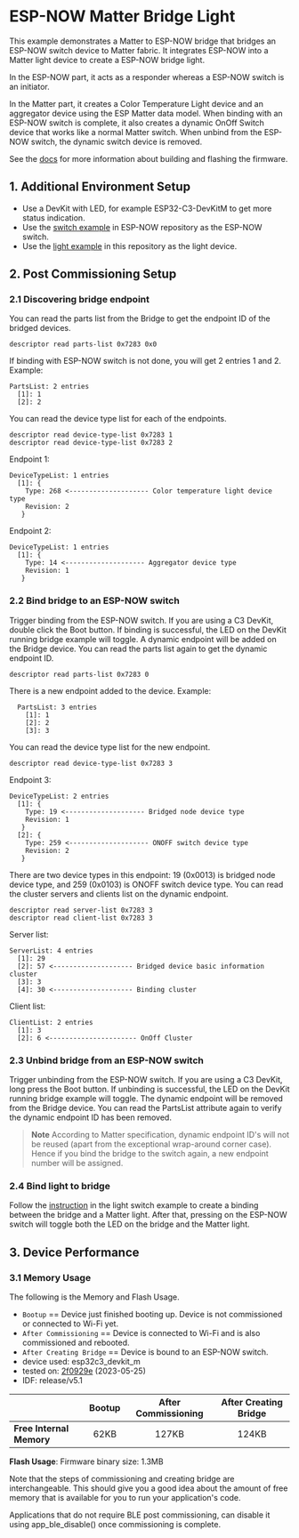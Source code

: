 # ESP-NOW Matter Bridge Light

This example demonstrates a Matter to ESP-NOW bridge that bridges an ESP-NOW switch device to Matter fabric. It integrates ESP-NOW into a Matter light device to create a ESP-NOW bridge light.

In the ESP-NOW part, it acts as a responder whereas a ESP-NOW switch is an initiator.

In the Matter part, it creates a Color Temperature Light device and an aggregator device using the ESP Matter data model. When binding with an ESP-NOW switch is complete, it also creates a dynamic OnOff Switch device that works like a normal Matter switch. When unbind from the ESP-NOW switch, the dynamic switch device is removed.

See the [docs](https://docs.espressif.com/projects/esp-matter/en/main/esp32/developing.html) for more information about building and flashing the firmware.

## 1. Additional Environment Setup

* Use a DevKit with LED, for example ESP32-C3-DevKitM to get more status indication.
* Use the [switch example](https://github.com/espressif/esp-now/tree/master/examples/coin_cell_demo/switch) in ESP-NOW repository as the ESP-NOW switch.
* Use the [light example](../light/) in this repository as the light device.

## 2. Post Commissioning Setup

### 2.1 Discovering bridge endpoint

You can read the parts list from the Bridge to get the endpoint ID of the bridged devices.

```
descriptor read parts-list 0x7283 0x0
```

If binding with ESP-NOW switch is not done, you will get 2 entries 1 and 2. Example:

```
PartsList: 2 entries
  [1]: 1
  [2]: 2
```

You can read the device type list for each of the endpoints.

```
descriptor read device-type-list 0x7283 1
descriptor read device-type-list 0x7283 2
```

Endpoint 1:

```
DeviceTypeList: 1 entries
  [1]: {
    Type: 268 <-------------------- Color temperature light device type
    Revision: 2
   }
```

Endpoint 2:

```
DeviceTypeList: 1 entries
  [1]: {
    Type: 14 <-------------------- Aggregator device type
    Revision: 1
   }
```

### 2.2 Bind bridge to an ESP-NOW switch

Trigger binding from the ESP-NOW switch. If you are using a C3 DevKit, double click the Boot button. If binding is successful, the LED on the DevKit running bridge example will toggle. A dynamic endpoint will be added on the Bridge device. You can read the parts list again to get the dynamic endpoint ID.

```
descriptor read parts-list 0x7283 0
```

There is a new endpoint added to the device. Example:

```
  PartsList: 3 entries
    [1]: 1
    [2]: 2
    [3]: 3
```

You can read the device type list for the new endpoint.

```
descriptor read device-type-list 0x7283 3
```

Endpoint 3:

```
DeviceTypeList: 2 entries
  [1]: {
    Type: 19 <-------------------- Bridged node device type
    Revision: 1
   }
  [2]: {
    Type: 259 <-------------------- ONOFF switch device type
    Revision: 2
   }
```

There are two device types in this endpoint: 19 (0x0013) is bridged node device type, and 259 (0x0103) is ONOFF switch device type. You can read the cluster servers and clients list on the dynamic endpoint.

```
descriptor read server-list 0x7283 3
descriptor read client-list 0x7283 3
```

Server list:

```
ServerList: 4 entries
  [1]: 29
  [2]: 57 <-------------------- Bridged device basic information cluster
  [3]: 3
  [4]: 30 <-------------------- Binding cluster
```

Client list:

```
ClientList: 2 entries
  [1]: 3
  [2]: 6 <---------------------- OnOff Cluster
```

### 2.3 Unbind bridge from an ESP-NOW switch

Trigger unbinding from the ESP-NOW switch. If you are using a C3 DevKit, long press the Boot button. If unbinding is successful, the LED on the DevKit running bridge example will toggle. The dynamic endpoint will be removed from the Bridge device. You can read the PartsList attribute again to verify the dynamic endpoint ID has been removed.

> __Note__
According to Matter specification, dynamic endpoint ID's will not be reused (apart from the exceptional wrap-around corner case). Hence if you bind the bridge to the switch again, a new endpoint number will be assigned.

### 2.4 Bind light to bridge

Follow the [instruction](../light_switch/README.md#21-bind-light-to-switch) in the light switch example to create a binding between the bridge and a Matter light. After that, pressing on the ESP-NOW switch will toggle both the LED on the bridge and the Matter light.

## 3. Device Performance

### 3.1 Memory Usage

The following is the Memory and Flash Usage.

-   `Bootup` == Device just finished booting up. Device is not commissioned or connected to Wi-Fi yet.
-   `After Commissioning` == Device is connected to Wi-Fi and is also commissioned and rebooted.
-   `After Creating Bridge` == Device is bound to an ESP-NOW switch.
-   device used: esp32c3_devkit_m
-   tested on: [2f0929e](https://github.com/espressif/esp-matter/commit/2f0929e5f8fd58b1a4cbaa2bd8b171ce50ad2a75)
    (2023-05-25)
-   IDF: release/v5.1

|                         | Bootup | After Commissioning | After Creating Bridge |
|:-                       |:-:     |:-:                  |:-:                    |
|**Free Internal Memory** |62KB    |127KB                |124KB                  |

**Flash Usage**: Firmware binary size: 1.3MB

Note that the steps of commissioning and creating bridge are interchangeable. This should give you a good idea about the amount of free memory that is
available for you to run your application's code.

Applications that do not require BLE post commissioning, can disable it using app_ble_disable() once commissioning is complete.
